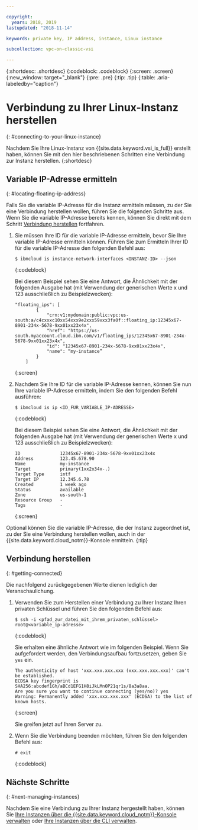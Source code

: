 ```yaml
---

copyright:
  years: 2018, 2019
lastupdated: "2018-11-14"

keywords: private key, IP address, instance, Linux instance

subcollection: vpc-on-classic-vsi

---
```


{:shortdesc: .shortdesc}
{:codeblock: .codeblock}
{:screen: .screen}
{:new_window: target="_blank"}
{:pre: .pre}
{:tip: .tip}
{:table: .aria-labeledby="caption"}

# Verbindung zu Ihrer Linux-Instanz herstellen
{: #connecting-to-your-linux-instance}

Nachdem Sie Ihre Linux-Instanz von {{site.data.keyword.vsi_is_full}} erstellt haben, können Sie mit den hier beschriebenen Schritten eine Verbindung zur Instanz herstellen.
{:shortdesc}

## Variable IP-Adresse ermitteln
{: #locating-floating-ip-address}

Falls Sie die variable IP-Adresse für die Instanz ermitteln müssen, zu der Sie eine Verbindung herstellen wollen, führen Sie die folgenden Schritte aus. Wenn Sie die variable IP-Adresse bereits kennen, können Sie direkt mit dem Schritt [Verbindung herstellen](/docs/vpc-on-classic-vsi?topic=vpc-on-classic-vsi-connecting-to-your-linux-instance#getting-connected) fortfahren. 

1. Sie müssen Ihre ID für die variable IP-Adresse ermitteln, bevor Sie Ihre variable IP-Adresse ermitteln können. Führen Sie zum Ermitteln Ihrer ID für die variable IP-Adresse den folgenden Befehl aus:

   ```
   $ ibmcloud is instance-network-interfaces <INSTANZ-ID> --json
   ```
   {:codeblock}

   Bei diesem Beispiel sehen Sie eine Antwort, die Ähnlichkeit mit der folgenden Ausgabe hat (mit Verwendung der generischen Werte x und 123 ausschließlich zu Beispielzwecken):

   ```
   "floating_ips": [
           {
               "crn:v1:mydomain:public:vpc:us-south:a/c4cxxxc10xx54xxx9e2xxx59xxx3fa0f::floating_ip:12345x67-8901-234x-5678-9xx01xx23x4x",
               "href": "https://us-south.myaccount.cloud.ibm.com/v1/floating_ips/12345x67-8901-234x-5678-9xx01xx23x4x",
               "id": "12345x67-8901-234x-5678-9xx01xx23x4x",
               "name": “my-instance”
           }
       ]
   ```
   {:screen}  

2. Nachdem Sie Ihre ID für die variable IP-Adresse kennen, können Sie nun Ihre variable IP-Adresse ermitteln, indem Sie den folgenden Befehl ausführen:

   ```
   $ ibmcloud is ip <ID_FÜR_VARIABLE_IP-ADRESSE>
   ```
   {:codeblock}

   Bei diesem Beispiel sehen Sie eine Antwort, die Ähnlichkeit mit der folgenden Ausgabe hat (mit Verwendung der generischen Werte x und 123 ausschließlich zu Beispielzwecken):

   ```
   ID               12345x67-8901-234x-5678-9xx01xx23x4x
   Address          123.45.678.90
   Name             my-instance
   Target           primary(1xx2x34x-.)   
   Target Type      intf
   Target IP        12.345.6.78
   Created          1 week ago
   Status           available
   Zone             us-south-1
   Resource Group   -
   Tags             -   
   ```
   {:screen}

Optional können Sie die variable IP-Adresse, die der Instanz zugeordnet ist, zu der Sie eine Verbindung herstellen wollen, auch in der {{site.data.keyword.cloud_notm}}-Konsole ermitteln.
{:tip}

## Verbindung herstellen
{: #getting-connected}

Die nachfolgend zurückgegebenen Werte dienen lediglich der Veranschaulichung.

1. Verwenden Sie zum Herstellen einer Verbindung zu Ihrer Instanz Ihren privaten Schlüssel und führen Sie den folgenden Befehl aus:

   ```
   $ ssh -i <pfad_zur_datei_mit_ihrem_privaten_schlüssel> root@<variable_ip-adresse>
   ```
   {:codeblock}

   Sie erhalten eine ähnliche Antwort wie im folgenden Beispiel. Wenn Sie aufgefordert werden, den Verbindungsaufbau fortzusetzen, geben Sie `yes` ein.
   ```
   The authenticity of host 'xxx.xxx.xxx.xxx (xxx.xxx.xxx.xxx)' can't be established.
   ECDSA key fingerprint is SHA256:abcdef1Gh/aBCd1EFG1H8iJkLMnOP21qr1s/8a3a8aa.
   Are you sure you want to continue connecting (yes/no)? yes
   Warning: Permanently added 'xxx.xxx.xxx.xxx' (ECDSA) to the list of known hosts.
   ```
   {:screen}

   Sie greifen jetzt auf Ihren Server zu.

2. Wenn Sie die Verbindung beenden möchten, führen Sie den folgenden Befehl aus:

   ```
   # exit
   ```
   {:codeblock}

## Nächste Schritte
{: #next-managing-instances}

Nachdem Sie eine Verbindung zu Ihrer Instanz hergestellt haben, können Sie [Ihre Instanzen über die {{site.data.keyword.cloud_notm}}-Konsole verwalten](/docs/vpc-on-classic-vsi?topic=vpc-on-classic-vsi-managing-virtual-server-instances#managing-virtual-server-instances) oder [Ihre Instanzen über die CLI verwalten](/docs/vpc-on-classic-vsi?topic=vpc-on-classic-vsi-managing-virtual-servers-cli#managing-virtual-servers-cli).
